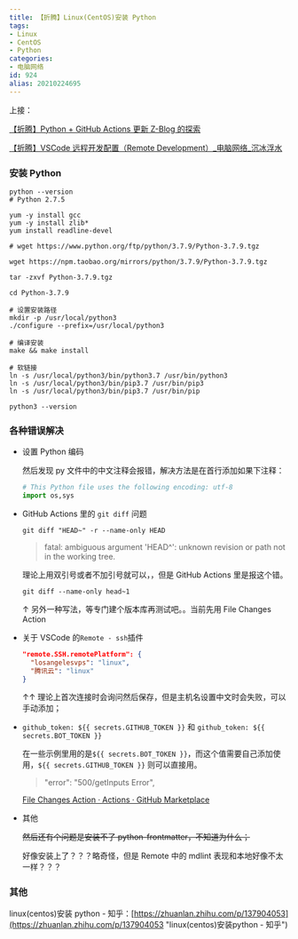 ```yaml
---
title: 【折腾】Linux(CentOS)安装 Python
tags:
- Linux
- CentOS
- Python
categories:
- 电脑网络
id: 924
alias: 20210224695
---
```


上接：

[【折腾】Python + GitHub Actions 更新 Z-Blog 的探索](https://zbp17.wdssmq.com/post/3.html "【折腾】Python + GitHub Actions 更新 Z-Blog 的探索")

[【折腾】VSCode 远程开发配置（Remote Development）_电脑网络_沉冰浮水](https://www.wdssmq.com/post/20201120519.html "【折腾】VSCode远程开发配置（Remote Development）_电脑网络_沉冰浮水")

<!--more-->

### 安装 Python

```shell
python --version
# Python 2.7.5

yum -y install gcc
yum -y install zlib*
yum install readline-devel

# wget https://www.python.org/ftp/python/3.7.9/Python-3.7.9.tgz

wget https://npm.taobao.org/mirrors/python/3.7.9/Python-3.7.9.tgz

tar -zxvf Python-3.7.9.tgz

cd Python-3.7.9

# 设置安装路径
mkdir -p /usr/local/python3
./configure --prefix=/usr/local/python3

# 编译安装
make && make install

# 软链接
ln -s /usr/local/python3/bin/python3.7 /usr/bin/python3
ln -s /usr/local/python3/bin/pip3.7 /usr/bin/pip3
ln -s /usr/local/python3/bin/pip3.7 /usr/bin/pip

python3 --version

```

### 各种错误解决

- 设置 Python 编码

  然后发现 py 文件中的中文注释会报错，解决方法是在首行添加如果下注释：

  ```py
  # This Python file uses the following encoding: utf-8
  import os,sys
  ```

- GitHub Actions 里的 `git diff` 问题

  `git diff "HEAD~" -r --name-only HEAD`

  > fatal: ambiguous argument 'HEAD^': unknown revision or path not in the working tree.

  理论上用双引号或者不加引号就可以，，但是 GitHub Actions 里是报这个错。

  `git diff --name-only head~1`

  ↑ 另外一种写法，等专门建个版本库再测试吧。。当前先用 File Changes Action

- 关于 VSCode 的`Remote - ssh`插件

  ```json
  "remote.SSH.remotePlatform": {
    "losangelesvps": "linux",
    "腾讯云": "linux"
  }
  ```

  ↑↑ 理论上首次连接时会询问然后保存，但是主机名设置中文时会失败，可以手动添加；

- `github_token: ${{ secrets.GITHUB_TOKEN }}` 和 `github_token: ${{ secrets.BOT_TOKEN }}`

  在一些示例里用的是`${{ secrets.BOT_TOKEN }}`，而这个值需要自己添加使用，`${{ secrets.GITHUB_TOKEN }}` 则可以直接用。

  > "error": "500/getInputs Error",

  [File Changes Action · Actions · GitHub Marketplace](https://github.com/marketplace/actions/file-changes-action "File Changes Action · Actions · GitHub Marketplace")

- 其他

  ~~然后还有个问题是安装不了 python-frontmatter，不知道为什么；~~

  好像安装上了？？？略奇怪，但是 Remote 中的 mdlint 表现和本地好像不太一样？？？

### 其他

linux(centos)安装 python - 知乎：[https://zhuanlan.zhihu.com/p/137904053](https://zhuanlan.zhihu.com/p/137904053 "linux(centos)安装python - 知乎")
